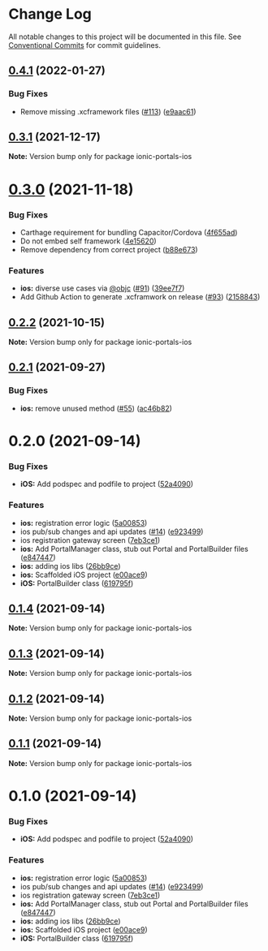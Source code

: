 # Change Log

All notable changes to this project will be documented in this file.
See [Conventional Commits](https://conventionalcommits.org) for commit guidelines.

## [0.4.1](https://github.com/ionic-team/ionic-portals/compare/0.4.0...0.4.1) (2022-01-27)


### Bug Fixes

* Remove missing .xcframework files ([#113](https://github.com/ionic-team/ionic-portals/issues/113)) ([e9aac61](https://github.com/ionic-team/ionic-portals/commit/e9aac611ebe05d5d52f503486ac26eb6a7f25709))





## [0.3.1](https://github.com/ionic-team/ionic-portals/compare/0.3.0...0.3.1) (2021-12-17)

**Note:** Version bump only for package ionic-portals-ios





# [0.3.0](https://github.com/ionic-team/ionic-portals/compare/0.3.0-pre...0.3.0) (2021-11-18)


### Bug Fixes

* Carthage requirement for bundling Capacitor/Cordova ([4f655ad](https://github.com/ionic-team/ionic-portals/commit/4f655adbb1279a808e26c32a252cb46bcb96eb04))
* Do not embed self framework ([4e15620](https://github.com/ionic-team/ionic-portals/commit/4e15620ee4872c4f047597d73cffadf8b21b9cca))
* Remove dependency from correct project ([b88e673](https://github.com/ionic-team/ionic-portals/commit/b88e67367d140016fb2d8269a07b10f8048fb57c))


### Features

* **ios:** diverse use cases via [@objc](https://github.com/objc) ([#91](https://github.com/ionic-team/ionic-portals/issues/91)) ([39ee7f7](https://github.com/ionic-team/ionic-portals/commit/39ee7f7d2945420a7e3ef24064ea951f2c7e0e48))
* Add Github Action to generate .xcframwork on release ([#93](https://github.com/ionic-team/ionic-portals/issues/93)) ([2158843](https://github.com/ionic-team/ionic-portals/commit/215884321f037feeea07a8cb09246bc1264b8d19))





## [0.2.2](https://github.com/ionic-team/ionic-portals/compare/0.2.1...0.2.2) (2021-10-15)

**Note:** Version bump only for package ionic-portals-ios





## [0.2.1](https://github.com/ionic-team/ionic-portals/compare/0.2.0...0.2.1) (2021-09-27)


### Bug Fixes

* **ios:** remove unused method ([#55](https://github.com/ionic-team/ionic-portals/issues/55)) ([ac46b82](https://github.com/ionic-team/ionic-portals/commit/ac46b822c1e92048b58812a54ed2cc22b676a9a2))





# 0.2.0 (2021-09-14)


### Bug Fixes

* **iOS:** Add podspec and podfile to project ([52a4090](https://github.com/ionic-team/ionic-portals/commit/52a409048e2d4860e5afe692b711326eff8397f2))


### Features

* **ios:** registration error logic ([5a00853](https://github.com/ionic-team/ionic-portals/commit/5a0085344d8ac0f43b64c7ce6a69ed09ba1a20c8))
* ios pub/sub changes and api updates ([#14](https://github.com/ionic-team/ionic-portals/issues/14)) ([e923499](https://github.com/ionic-team/ionic-portals/commit/e923499302005e312cb9412b498ba9b34504a6f6))
* ios registration gateway screen ([7eb3ce1](https://github.com/ionic-team/ionic-portals/commit/7eb3ce1628365c16e31a7e3282ec0568195b4124))
* **ios:** Add PortalManager class, stub out Portal and PortalBuilder files ([e847447](https://github.com/ionic-team/ionic-portals/commit/e8474478b0a1bc50730dbdd8509bfc73d75250fb))
* **ios:** adding ios libs ([26bb9ce](https://github.com/ionic-team/ionic-portals/commit/26bb9ce981668157f07441502713eda8ce419eab))
* **ios:** Scaffolded iOS project ([e00ace9](https://github.com/ionic-team/ionic-portals/commit/e00ace93512994001fe60107d15c54cd65fab530))
* **iOS:** PortalBuilder class ([619795f](https://github.com/ionic-team/ionic-portals/commit/619795f4fb27d16babe615c563ce9f5fb64df1cc))





## [0.1.4](https://github.com/ionic-team/ionic-portals/compare/0.1.3...0.1.4) (2021-09-14)

**Note:** Version bump only for package ionic-portals-ios





## [0.1.3](https://github.com/ionic-team/ionic-portals/compare/0.1.2...0.1.3) (2021-09-14)

**Note:** Version bump only for package ionic-portals-ios





## [0.1.2](https://github.com/ionic-team/ionic-portals/compare/0.1.1...0.1.2) (2021-09-14)

**Note:** Version bump only for package ionic-portals-ios





## [0.1.1](https://github.com/ionic-team/ionic-portals/compare/0.1.0...0.1.1) (2021-09-14)

**Note:** Version bump only for package ionic-portals-ios





# 0.1.0 (2021-09-14)


### Bug Fixes

* **iOS:** Add podspec and podfile to project ([52a4090](https://github.com/ionic-team/ionic-portals/commit/52a409048e2d4860e5afe692b711326eff8397f2))


### Features

* **ios:** registration error logic ([5a00853](https://github.com/ionic-team/ionic-portals/commit/5a0085344d8ac0f43b64c7ce6a69ed09ba1a20c8))
* ios pub/sub changes and api updates ([#14](https://github.com/ionic-team/ionic-portals/issues/14)) ([e923499](https://github.com/ionic-team/ionic-portals/commit/e923499302005e312cb9412b498ba9b34504a6f6))
* ios registration gateway screen ([7eb3ce1](https://github.com/ionic-team/ionic-portals/commit/7eb3ce1628365c16e31a7e3282ec0568195b4124))
* **ios:** Add PortalManager class, stub out Portal and PortalBuilder files ([e847447](https://github.com/ionic-team/ionic-portals/commit/e8474478b0a1bc50730dbdd8509bfc73d75250fb))
* **ios:** adding ios libs ([26bb9ce](https://github.com/ionic-team/ionic-portals/commit/26bb9ce981668157f07441502713eda8ce419eab))
* **ios:** Scaffolded iOS project ([e00ace9](https://github.com/ionic-team/ionic-portals/commit/e00ace93512994001fe60107d15c54cd65fab530))
* **iOS:** PortalBuilder class ([619795f](https://github.com/ionic-team/ionic-portals/commit/619795f4fb27d16babe615c563ce9f5fb64df1cc))
